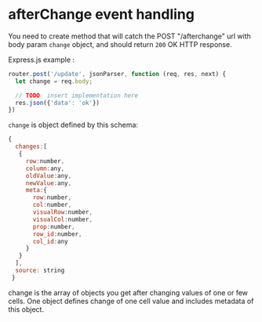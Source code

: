 # afterChange event handling 

You need to create method that will catch the POST "/afterchange" url with body param `change` object, and should return `200` OK HTTP response. 


Express.js example : 
```javascript
router.post('/update', jsonParser, function (req, res, next) {
  let change = req.body;

  // TODO  insert implementation here
  res.json({'data': 'ok'})
})

```

`change` is object defined by this schema:

```javascript 
{
  changes:[
   { 
     row:number, 
     column:any, 
     oldValue:any, 
     newValue:any,
     meta:{
       row:number,
       col:number,
       visualRow:number,
       visualCol:number,
       prop:number,
       row_id:number,
       col_id:any
     }
   }
  ],
  source: string
 }
```
change is the array of objects you get after changing values of one or few cells. One object defines change of one cell value and includes metadata of this object.